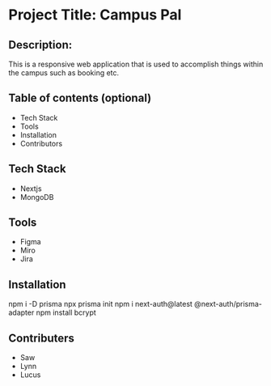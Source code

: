 # Project Title: Campus Pal
## Description:
This is a responsive web application that is used to accomplish things within the campus such as booking etc.

## Table of contents (optional)

- Tech Stack
- Tools
- Installation
- Contributors
## Tech Stack
- Nextjs
- MongoDB
## Tools 
- Figma
- Miro
- Jira
## Installation 
npm i -D prisma
npx prisma init
npm i next-auth@latest @next-auth/prisma-adapter 
npm install bcrypt

## Contributers 
- Saw
- Lynn
- Lucus
